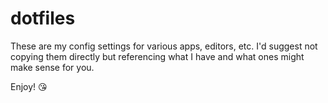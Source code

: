 # dotfiles

These are my config settings for various apps, editors, etc. I'd suggest not copying them directly but referencing what I have and what ones might make sense for you.

Enjoy! 😘
